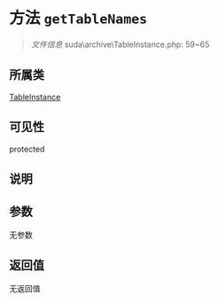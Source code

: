 # 方法 `getTableNames`

> *文件信息* suda\archive\TableInstance.php: 59~65

## 所属类 

[TableInstance](../TableInstance.md)

## 可见性

 protected 

## 说明



## 参数


无参数


## 返回值

无返回值
